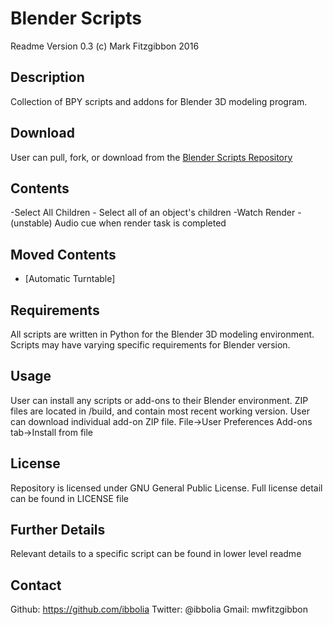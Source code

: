 Blender Scripts
===============
Readme Version 0.3
(c) Mark Fitzgibbon 2016

Description
-----------
Collection of BPY scripts and addons for Blender 3D modeling program.

Download
--------
User can pull, fork, or download from the [Blender Scripts Repository](https://github.com/ibbolia/blender-scripts)

Contents
----------
-Select All Children - Select all of an object's children
-Watch Render - (unstable) Audio cue when render task is completed

Moved Contents
--------------
- [Automatic Turntable]

Requirements
------------
All scripts are written in Python for the Blender 3D modeling environment. 
Scripts may have varying specific requirements for Blender version.

Usage
-----
User can install any scripts or add-ons to their Blender environment.
ZIP files are located in /build, and contain most recent working version.
User can download individual add-on ZIP file.
File->User Preferences
Add-ons tab->Install from file

License
-------
Repository is licensed under GNU General Public License.
Full license detail can be found in LICENSE file 

Further Details
---------------
Relevant details to a specific script can be found in lower level readme

Contact
-------
Github: https://github.com/ibbolia
Twitter: @ibbolia
Gmail: mwfitzgibbon
